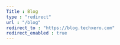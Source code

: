```yaml
---
Title : Blog
type : "redirect"
url : "/blog"
redirect_to : "https://blog.techxero.com"
redirect_enabled : true
---
```

